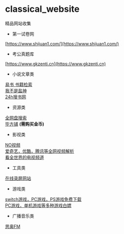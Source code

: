 # classical_website
精品网站收集


* 第一试卷网
  
[https://www.shijuan1.com/](https://www.shijuan1.com/)


* 考公真题库
  
[https://www.gkzenti.cn](https://www.gkzenti.cn)


* 小说文章类
  
[易书 书籍检索](https://search.yibook.org/) <br>
[我不是盐神](https://onehu.xyz/)<br>
[24h搜书网](https://24hbook.com/)


* 资源类

[全网盘搜索](http://uukk2.cn)<br>
[毕方铺](https://www.iizhi.cn) **(需购买金币)**



* 影视类

[NO视频](https://www.novipnoad.net)<br>
[爱奇艺，优酷，腾讯等全网视频解析](https://vip.superso.top/)<br>
[看全世界的电视频道](https://www.cxtvlive.com)


* 工具类
  
[在线录屏网站](https://gemoo.com/tools/online-recorder/)



* 游戏类

[switch游戏，PC游戏，PS游戏免费下载](https://www.gamer520.com)<br>
[PC游戏，单机游戏等多种游戏白嫖](https://www.flysheep6.com/)


* 广播音乐类

[思奥FM](https://sao.fm)
